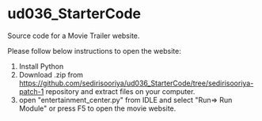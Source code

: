 # ud036_StarterCode
Source code for a Movie Trailer website.

Please follow below instructions to open the website:

1. Install Python
2. Download .zip from https://github.com/sedirisooriya/ud036_StarterCode/tree/sedirisooriya-patch-1 repository and extract files on your computer.
3. open "entertainment_center.py" from IDLE and select "Run=> Run Module" or press F5 to open the movie website.
